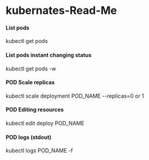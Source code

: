 # kubernates-Read-Me

#### List pods 
kubectl get pods

#### List pods instant changing status
kubectl get pods -w

#### POD Scale replicas
kubectl scale deployment POD_NAME --replicas=0    or 1

#### POD Editing resources 
kubectl edit deploy POD_NAME

#### POD logs (stdout)
kubectl logs POD_NAME -f                                 
